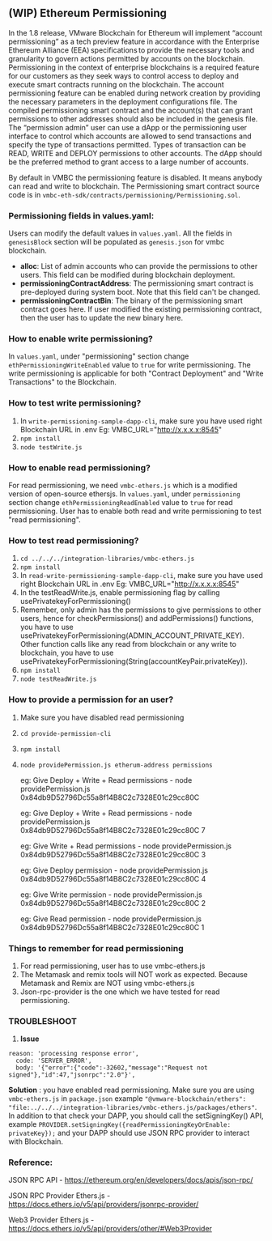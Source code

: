 ## (WIP) Ethereum Permissioning

In the 1.8 release, VMware Blockchain for Ethereum will implement “account permissioning” as a tech preview feature in accordance with the Enterprise Ethereum Alliance (EEA) specifications to provide the necessary tools and granularity to govern actions permitted by accounts on the blockchain. Permissioning in the context of enterprise blockchains is a required feature for our customers as they seek ways to control access to deploy and execute smart contracts running on the blockchain. The account permissioning feature can be enabled during network creation by providing the necessary parameters in the deployment configurations file. The compiled permissioning smart contract and the account(s) that can grant permissions to other addresses should also be included in the genesis file. The “permission admin” user can use a dApp or the permissioning user interface to control which accounts are allowed to send transactions and specify the type of transactions permitted. Types of transaction can be READ, WRITE and DEPLOY permissions to other accounts. The dApp should be the preferred method to grant access to a large number of accounts.

By default in VMBC the permissioning feature is disabled. It means anybody can read and write to blockchain.
The Permissioning smart contract source code is in `vmbc-eth-sdk/contracts/permissioning/Permissioning.sol`.
 
### Permissioning fields in values.yaml:

Users can modify the default values in `values.yaml`. All the fields in `genesisBlock` section will be populated as `genesis.json` for vmbc blockchain.
 * **alloc**: List of admin accounts who can provide the permissions to other users. This field can be modified during blockchain deployment.
 * **permissioningContractAddress**: The permissioning smart contract is pre-deployed during system boot. Note that this field can't be changed.
 * **permissioningContractBin**: The binary of the permissioning smart contract goes here. If user modified the existing permissioning contract, then the user has to update the new binary here.

### How to enable write permissioning?

In `values.yaml`, under "permissioning" section change `ethPermissioningWriteEnabled` value to `true` for write permissioning.
The write permissioning is applicable for both "Contract Deployment" and "Write Transactions" to the Blockchain.

### How to test write permissioning?

1. In `write-permissioning-sample-dapp-cli`, make sure you have used right Blockchain URL in .env Eg: VMBC_URL="http://x.x.x.x:8545" 
2. ```npm install```
3. ```node testWrite.js```

### How to enable read permissioning?

For read permissioning, we need `vmbc-ethers.js` which is a modified version of open-source ethersjs. 
In `values.yaml`, under `permissioning` section change `ethPermissioningReadEnabled` value to `true` for read permissioning. User has to enable both read and write permissioning to test "read permissioning".

### How to test read permissioning?

1. ```cd ../../../integration-libraries/vmbc-ethers.js``` 
2. ```npm install```
3. In `read-write-permissioning-sample-dapp-cli`, make sure you have used right Blockchain URL in .env Eg: VMBC_URL="http://x.x.x.x:8545" 
4. In the testReadWrite.js, enable permissioning flag by calling usePrivatekeyForPermissioning()
5. Remember, only admin has the permissions to give permissions to other users, hence for checkPermissions() and
   addPermissions() functions, you have to use usePrivatekeyForPermissioning(ADMIN_ACCOUNT_PRIVATE_KEY). 
   Other function calls like any read from blockchain or any write to blockchain, you have to use
   usePrivatekeyForPermissioning(String(accountKeyPair.privateKey)).
6. ```npm install```
7. ```node testReadWrite.js```

### How to provide a permission for an user?

1. Make sure you have disabled read permissioning
2. ```cd provide-permission-cli```
3. ```npm install```
4. ``` node providePermission.js etherum-address permissions ``` 

   eg: Give Deploy + Write + Read permissions - node providePermission.js 0x84db9D52796Dc55a8f14B8C2c7328E01c29cc80C

   eg: Give Deploy + Write + Read permissions - node providePermission.js 0x84db9D52796Dc55a8f14B8C2c7328E01c29cc80C 7

   eg: Give Write + Read          permissions - node providePermission.js 0x84db9D52796Dc55a8f14B8C2c7328E01c29cc80C 3

   eg: Give Deploy                permission - node providePermission.js 0x84db9D52796Dc55a8f14B8C2c7328E01c29cc80C 4

   eg: Give Write                 permission - node providePermission.js 0x84db9D52796Dc55a8f14B8C2c7328E01c29cc80C 2

   eg: Give Read                  permission - node providePermission.js 0x84db9D52796Dc55a8f14B8C2c7328E01c29cc80C 1


### Things to remember for read permissioning
1. For read permissioning, user has to use vmbc-ethers.js
2. The Metamask and remix tools will NOT work as expected. Because Metamask and Remix are NOT using vmbc-ethers.js
3. Json-rpc-provider is the one which we have tested for read permissioning.

### TROUBLESHOOT
1. **Issue**
``` 
reason: 'processing response error',
  code: 'SERVER_ERROR',
  body: '{"error":{"code":-32602,"message":"Request not signed"},"id":47,"jsonrpc":"2.0"}',
```
**Solution** :
you have enabled read permissioning. Make sure you are using `vmbc-ethers.js` in `package.json` example `"@vmware-blockchain/ethers": "file:../../../integration-libraries/vmbc-ethers.js/packages/ethers"`. In addition to that check your DAPP, you should call the setSigningKey() API, example `PROVIDER.setSigningKey({readPermissioningKeyOrEnable: privateKey});` and your DAPP should use JSON RPC provider to interact with Blockchain.

### Reference:
JSON RPC API - https://ethereum.org/en/developers/docs/apis/json-rpc/

JSON RPC Provider Ethers.js - https://docs.ethers.io/v5/api/providers/jsonrpc-provider/

Web3 Provider Ethers.js - https://docs.ethers.io/v5/api/providers/other/#Web3Provider
